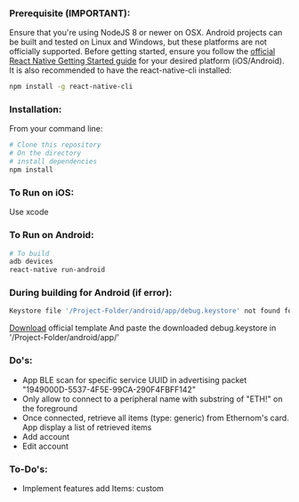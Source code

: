 ### Prerequisite (IMPORTANT):
Ensure that you're using NodeJS 8 or newer on OSX. Android projects can be built and tested on Linux and Windows, but these platforms are not officially supported.
Before getting started, ensure you follow the [official React Native Getting Started guide](https://facebook.github.io/react-native/docs/getting-started.html) for your desired platform (iOS/Android). It is also recommended to have the react-native-cli installed:

```bash
npm install -g react-native-cli
```

### Installation:
From your command line:
```bash
# Clone this repository
# On the directory
# install dependencies
npm install
```

### To Run on iOS:
Use xcode


### To Run on Android:
```bash
# To build
adb devices
react-native run-android
```

### During building for Android (if error):
```bash
Keystore file '/Project-Folder/android/app/debug.keystore' not found for signing config 'debug'
```
[Download](https://raw.githubusercontent.com/facebook/react-native/master/template/android/app/debug.keystore) official template
And paste the downloaded debug.keystore in '/Project-Folder/android/app/'


### Do's:
- App BLE scan for specific service UUID in advertising packet "1949000D-5537-4F5E-99CA-290F4FBFF142"
- Only allow to connect to a peripheral name with substring of "ETH!" on the foreground
- Once connected, retrieve all items (type: generic) from Ethernom's card. App display a list of retrieved items
- Add account
- Edit account

### To-Do's:
- Implement features add Items: custom